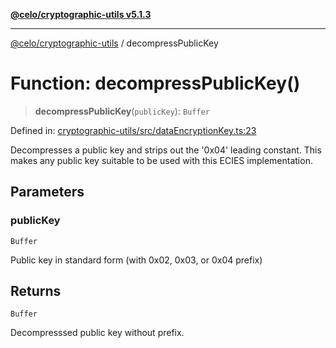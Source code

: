 [**@celo/cryptographic-utils v5.1.3**](../README.md)

***

[@celo/cryptographic-utils](../globals.md) / decompressPublicKey

# Function: decompressPublicKey()

> **decompressPublicKey**(`publicKey`): `Buffer`

Defined in: [cryptographic-utils/src/dataEncryptionKey.ts:23](https://github.com/celo-org/developer-tooling/blob/master/packages/sdk/cryptographic-utils/src/dataEncryptionKey.ts#L23)

Decompresses a public key and strips out the '0x04' leading constant. This makes
any public key suitable to be used with this ECIES implementation.

## Parameters

### publicKey

`Buffer`

Public key in standard form (with 0x02, 0x03, or 0x04 prefix)

## Returns

`Buffer`

Decompresssed public key without prefix.
